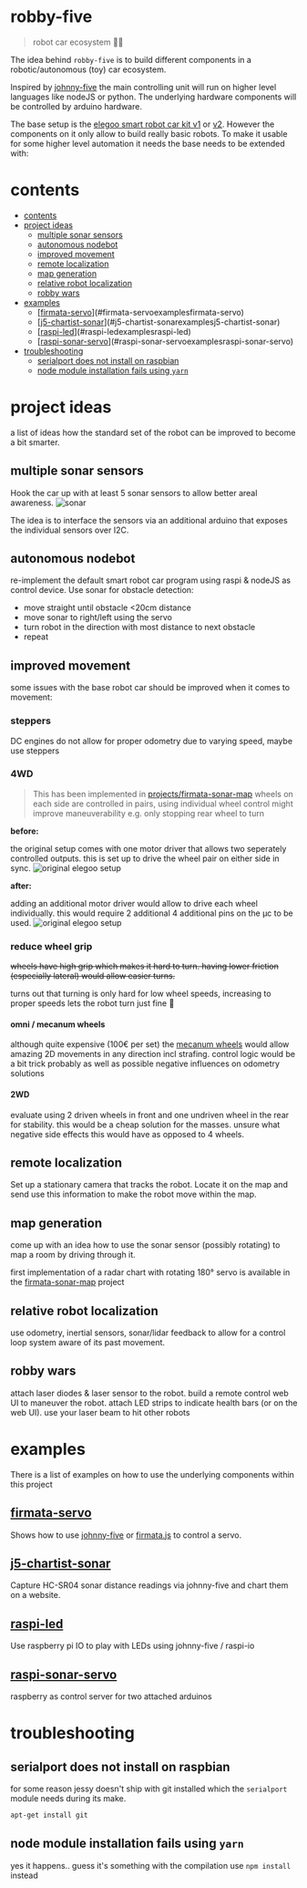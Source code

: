 robby-five
===

> robot car ecosystem 🤖🚗

The idea behind `robby-five` is to build different components in a robotic/autonomous (toy) car ecosystem.

Inspired by [johnny-five](http://johnny-five.io/) the main controlling unit will run on higher level languages like nodeJS or python. The underlying hardware components will be controlled by arduino hardware.

The base setup is the [elegoo smart robot car kit v1](https://www.elegoo.com/product/elegoo-uno-project-smart-robot-car-kit-v1-0/) or [v2](https://www.elegoo.com/product/elegoo-uno-project-upgraded-smart-robot-car-kit-v2-0/). However the components on it only allow to build really basic robots. To make it usable for some higher level automation it needs the base needs to be extended with:

# contents
<!-- TOC depthTo:2 -->

- [contents](#contents)
- [project ideas](#project-ideas)
  - [multiple sonar sensors](#multiple-sonar-sensors)
  - [autonomous nodebot](#autonomous-nodebot)
  - [improved movement](#improved-movement)
  - [remote localization](#remote-localization)
  - [map generation](#map-generation)
  - [relative robot localization](#relative-robot-localization)
  - [robby wars](#robby-wars)
- [examples](#examples)
  - [[firmata-servo](./examples/firmata-servo)](#firmata-servoexamplesfirmata-servo)
  - [[j5-chartist-sonar](./examples/j5-chartist-sonar)](#j5-chartist-sonarexamplesj5-chartist-sonar)
  - [[raspi-led](./examples/raspi-led)](#raspi-ledexamplesraspi-led)
  - [[raspi-sonar-servo](./examples/raspi-sonar-servo)](#raspi-sonar-servoexamplesraspi-sonar-servo)
- [troubleshooting](#troubleshooting)
  - [serialport does not install on raspbian](#serialport-does-not-install-on-raspbian)
  - [node module installation fails using `yarn`](#node-module-installation-fails-using-yarn)

<!-- /TOC -->

# project ideas

a list of ideas how the standard set of the robot can be improved to become a bit smarter.

## multiple sonar sensors

Hook the car up with at least 5 sonar sensors to allow better areal awareness.
![sonar](./assets/sonar.png)

The idea is to interface the sensors via an additional arduino that exposes the individual sensors over I2C.

## autonomous nodebot

re-implement the default smart robot car program using raspi & nodeJS as control device. Use sonar for obstacle detection:
* move straight until obstacle <20cm distance
* move sonar to right/left using the servo
* turn robot in the direction with most distance to next obstacle
* repeat

## improved movement

some issues with the base robot car should be improved when it comes to movement:

### steppers

DC engines do not allow for proper odometry due to varying speed, maybe use steppers

### 4WD

> This has been implemented in [projects/firmata-sonar-map](./projects/firmata-sonar-map/4wd_test.js)
wheels on each side are controlled in pairs, using individual wheel control might improve maneuverability e.g. only stopping rear wheel to turn

**before:**

the original setup comes with one motor driver that allows two seperately controlled outputs. this is set up to drive the wheel pair on either side in sync.
![original elegoo setup](./assets/4wd-1.png)

**after:**

adding an additional motor driver would allow to drive each wheel individually. this would require 2 additional 4 additional pins on the µc to be used.
![original elegoo setup](./assets/4wd-2.png)

### reduce wheel grip

~~wheels have high grip which makes it hard to turn. having lower friction (especially lateral) would allow easier turns.~~

turns out that turning is only hard for low wheel speeds, increasing to proper speeds lets the robot turn just fine 👯

#### omni / mecanum wheels 

although quite expensive (100€ per set) the [mecanum wheels](https://www.youtube.com/watch?v=8sH1a511_q4) would allow amazing 2D movements in any direction incl strafing.
control logic would be a bit trick probably as well as possible negative influences on odometry solutions

#### 2WD

evaluate using 2 driven wheels in front and one undriven wheel in the rear for stability. this would be a cheap solution for the masses. unsure what negative side effects this would have as opposed to 4 wheels.

## remote localization

Set up a stationary camera that tracks the robot. Locate it on the map and send use this information to make the robot move within the map.

## map generation

come up with an idea how to use the sonar sensor (possibly rotating) to map a room by driving through it.

first implementation of a radar chart with rotating 180° servo is available in the [firmata-sonar-map](./projects/firmata-sonar-map) project

## relative robot localization

use odometry, inertial sensors, sonar/lidar feedback to allow for a control loop system aware of its past movement.

## robby wars

attach laser diodes & laser sensor to the robot. build a remote control web UI to maneuver the robot. attach LED strips to indicate health bars (or on the web UI). use your laser beam to hit other robots

# examples

There is a list of examples on how to use the underlying components within this project

## [firmata-servo](./examples/firmata-servo)

Shows how to use [johnny-five](http://johnny-five.io/) or [firmata.js](https://github.com/firmata/firmata.js/) to control a servo.

## [j5-chartist-sonar](./examples/j5-chartist-sonar)

Capture HC-SR04 sonar distance readings via johnny-five and chart them on a website.

## [raspi-led](./examples/raspi-led)

Use raspberry pi IO to play with LEDs using johnny-five / raspi-io

## [raspi-sonar-servo](./examples/raspi-sonar-servo)

raspberry as control server for two attached arduinos

# troubleshooting

## serialport does not install on raspbian

for some reason jessy doesn't ship with git installed which the `serialport` module needs during its make.

```sh
apt-get install git
```

## node module installation fails using `yarn`

yes it happens.. guess it's something with the compilation use `npm install` instead
